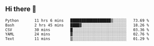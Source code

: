 ## Hi there 👋

<!--START_SECTION:waka-->

```txt
Python       11 hrs 6 mins   ██████████████████▒░░░░░░   73.69 %
Bash         2 hrs 45 mins   ████▓░░░░░░░░░░░░░░░░░░░░   18.26 %
CSV          30 mins         █░░░░░░░░░░░░░░░░░░░░░░░░   03.36 %
YAML         24 mins         ▓░░░░░░░░░░░░░░░░░░░░░░░░   02.76 %
Text         11 mins         ▒░░░░░░░░░░░░░░░░░░░░░░░░   01.29 %
```

<!--END_SECTION:waka-->

<!--
**OliverShang/OliverShang** is a ✨ _special_ ✨ repository because its `README.md` (this file) appears on your GitHub profile.

Here are some ideas to get you started:

- 🔭 I’m currently working on ...
- 🌱 I’m currently learning ...
- 👯 I’m looking to collaborate on ...
- 🤔 I’m looking for help with ...
- 💬 Ask me about ...
- 📫 How to reach me: ...
- 😄 Pronouns: ...
- ⚡ Fun fact: ...
-->
